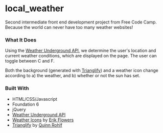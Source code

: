 # local_weather

Second intermediate front end development project from Free Code Camp. Because the world can never have too many weather websites!

### What It Does
Using the [Weather Underground API](https://www.wunderground.com/weather/api/), we determine the user's location and current weather conditions, which are displayed on the page. The user can toggle between C and F. 

Both the background (generated with [Trianglify](https://github.com/qrohlf/Trianglify)) and a weather icon change according to a) the weather, and b) whether or not the sun has set.  

### Built With
* HTML/CSS/Javascript
* Foundation 6
* jQuery
* [Weather Underground API](https://www.wunderground.com/weather/api/)
* [Weather Icons](https://github.com/erikflowers/weather-icons/) by [Erik Flowers](https://github.com/erikflowers)
* [Trianglify](https://github.com/qrohlf/Trianglify) by [Quinn Rohlf](https://github.com/qrohlf)